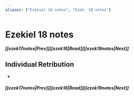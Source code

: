 ```yaml
---
aliases: ["Ezekiel 18 notes", "Ezek. 18 notes"]
---
```

# Ezekiel 18 notes
##### <span class=arrow-left></span>[[ezek17notes|Prev]]<span class=navigation-separator></span>[[ezek18|Read]]<span class=navigation-separator></span>[[ezek19notes|Next]]<span class=arrow-right></span>
## Individual Retribution
- 
##### <span class=arrow-left></span>[[ezek17notes|Prev]]<span class=navigation-separator></span>[[ezek18|Read]]<span class=navigation-separator></span>[[ezek19notes|Next]]<span class=arrow-right></span>